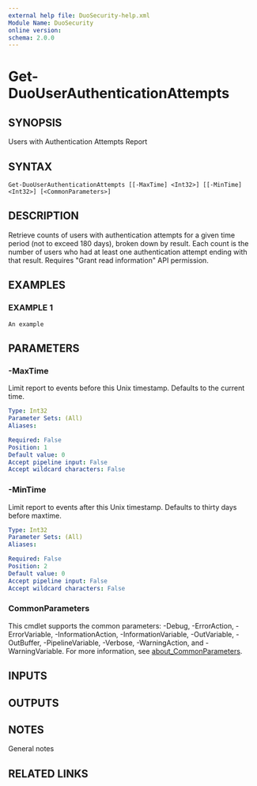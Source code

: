 ```yaml
---
external help file: DuoSecurity-help.xml
Module Name: DuoSecurity
online version:
schema: 2.0.0
---
```


# Get-DuoUserAuthenticationAttempts

## SYNOPSIS
Users with Authentication Attempts Report

## SYNTAX

```
Get-DuoUserAuthenticationAttempts [[-MaxTime] <Int32>] [[-MinTime] <Int32>] [<CommonParameters>]
```

## DESCRIPTION
Retrieve counts of users with authentication attempts for a given time period (not to exceed 180 days), broken down by result.
Each count is the number of users who had at least one authentication attempt ending with that result.
Requires "Grant read information" API permission.

## EXAMPLES

### EXAMPLE 1
```
An example
```

## PARAMETERS

### -MaxTime
Limit report to events before this Unix timestamp.
Defaults to the current time.

```yaml
Type: Int32
Parameter Sets: (All)
Aliases:

Required: False
Position: 1
Default value: 0
Accept pipeline input: False
Accept wildcard characters: False
```

### -MinTime
Limit report to events after this Unix timestamp.
Defaults to thirty days before maxtime.

```yaml
Type: Int32
Parameter Sets: (All)
Aliases:

Required: False
Position: 2
Default value: 0
Accept pipeline input: False
Accept wildcard characters: False
```

### CommonParameters
This cmdlet supports the common parameters: -Debug, -ErrorAction, -ErrorVariable, -InformationAction, -InformationVariable, -OutVariable, -OutBuffer, -PipelineVariable, -Verbose, -WarningAction, and -WarningVariable. For more information, see [about_CommonParameters](http://go.microsoft.com/fwlink/?LinkID=113216).

## INPUTS

## OUTPUTS

## NOTES
General notes

## RELATED LINKS
